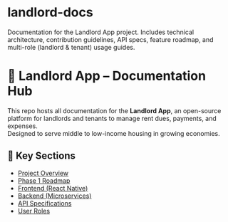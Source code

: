 # landlord-docs
Documentation for the Landlord App project. Includes technical architecture, contribution guidelines, API specs, feature roadmap, and multi-role (landlord &amp; tenant) usage guides.


# 📘 Landlord App – Documentation Hub

This repo hosts all documentation for the **Landlord App**, an open-source platform for landlords and tenants to manage rent dues, payments, and expenses.  
Designed to serve middle to low-income housing in growing economies.

## 📂 Key Sections

- [Project Overview](./docs/overview.md)
- [Phase 1 Roadmap](./docs/roadmap.md)
- [Frontend (React Native)](./docs/frontend.md)
- [Backend (Microservices)](./docs/backend.md)
- [API Specifications](./docs/api-specs.md)
- [User Roles](./docs/roles.md)
